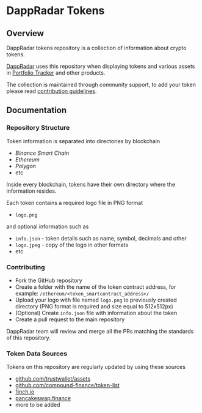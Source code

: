 # DappRadar Tokens

## Overview

DappRadar tokens repository is a collection of information about crypto tokens.

[DappRadar](https://dappradar.com/) uses this repository when displaying tokens and various assets in [Portfolio Tracker](https://dappradar.com/hub/wallet)
and other products.

The collection is maintained through community support, to add your token
please read [contribution guidelines](https://github.com/dappradar/tokens#contributing).

## Documentation

### Repository Structure

Token information is separated into directories by blockchain

- _Binance Smart Chain_
- _Ethereum_
- _Polygon_
- etc

Inside every blockchain, tokens have their own directory where the information resides.

Each token contains a required logo file in PNG format

- `logo.png`

and optional information such as

- `info.json` - token details such as name, symbol, decimals and other
- `logo.jpeg` - copy of the logo in other formats
- etc

### Contributing

- Fork the GitHub repository
- Create a folder with the name of the token contract address, for example: `/ethereum/<token_smartcontract_address>/`
- Upload your logo with file named `logo.png` to previously created directory 
  (PNG format is required and size equal to 512x512px)
- (Optional) Create `info.json` file with information about the token
- Create a pull request to the main repository

DappRadar team will review and merge all the PRs matching the standards of this repository.

### Token Data Sources

Tokens on this repository are regularly updated by using these sources

- [github.com/trustwallet/assets](https://github.com/trustwallet/assets)
- [github.com/compound-finance/token-list](https://github.com/compound-finance/token-list)
- [1inch.io](https://app.1inch.io)
- [pancakeswap.finance](https://pancakeswap.finance)
- more to be added
